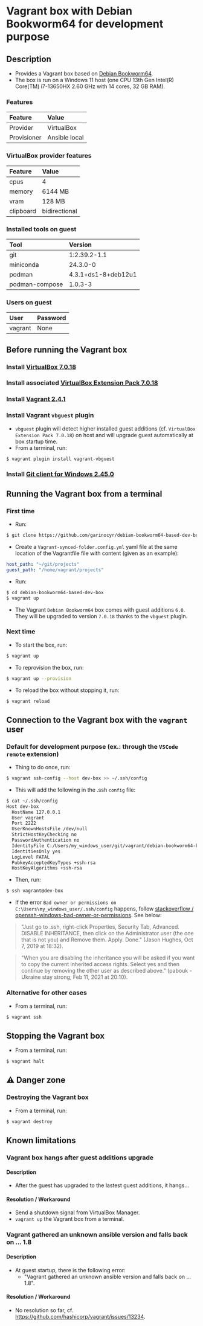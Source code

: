 # Vagrant box with Debian Bookworm64 for development purpose

## Description

* Provides a Vagrant box based on [Debian Bookworm64](https://app.vagrantup.com/debian/boxes/bookworm64).
* The box is run on a Windows 11 host (one CPU 13th Gen Intel(R) Core(TM) i7-13650HX 2.60 GHz with 14 cores, 32 GB RAM).

### Features

|Feature    |Value        |
|:----------|:------------|
|Provider   |VirtualBox   |
|Provisioner|Ansible local|

### VirtualBox provider features

|Feature  |Value        |
|:--------|:------------|
|cpus     |4            |
|memory   |6144 MB      |
|vram     |128 MB       |
|clipboard|bidirectional|

### Installed tools on guest

|Tool          |Version            |
|:-------------|:------------------|
|git           |1:2.39.2-1.1       |
|miniconda     |24.3.0-0           |
|podman        |4.3.1+ds1-8+deb12u1|
|podman-compose|1.0.3-3            |

### Users on guest

|User   |Password|
|:------|:-------|
|vagrant|None    |

## Before running the Vagrant box

### Install [VirtualBox 7.0.18](https://www.virtualbox.org/)

### Install associated [VirtualBox Extension Pack 7.0.18](https://www.virtualbox.org/wiki/Downloads)

### Install [Vagrant 2.4.1](https://www.vagrantup.com/)

### Install Vagrant `vbguest` plugin

* `vbguest` plugin will detect higher installed guest additions (cf. `VirtualBox Extension Pack 7.0.18`) on host and will upgrade guest automatically at box startup time.
* From a terminal, run:
```sh
$ vagrant plugin install vagrant-vbguest
```

### Install [Git client for Windows 2.45.0](https://git-scm.com/download/win)

## Running the Vagrant box from a terminal

### First time

* Run:
```sh
$ git clone https://github.com/garinocyr/debian-bookworm64-based-dev-box.git
```
* Create a `Vagrant-synced-folder.config.yml` yaml file at the same location of the Vagrantfile file with content (given as an example):
```yaml
host_path: "~/git/projects"
guest_path: "/home/vagrant/projects"
```
* Run:
```sh
$ cd debian-bookworm64-based-dev-box
$ vagrant up
```
* The Vagrant `Debian Bookworm64` box comes with guest additions `6.0`. They will be upgraded to version `7.0.18` thanks to the `vbguest` plugin.

### Next time

* To start the box, run:
```sh
$ vagrant up
```

* To reprovision the box, run:
```sh
$ vagrant up --provision
```

* To reload the box without stopping it, run:
```sh
$ vagrant reload
```

## Connection to the Vagrant box with the `vagrant` user

### Default for development purpose (ex.: through the `VSCode remote` extension)

* Thing to do once, run:
```sh
$ vagrant ssh-config --host dev-box >> ~/.ssh/config
```
* This will add the following in the .ssh `config` file:
```sh
$ cat ~/.ssh/config
Host dev-box
  HostName 127.0.0.1
  User vagrant
  Port 2222
  UserKnownHostsFile /dev/null
  StrictHostKeyChecking no
  PasswordAuthentication no
  IdentityFile C:/Users/my_windows_user/git/vagrant/debian-bookworm64-based-dev-box/.vagrant/machines/default/virtualbox/private_key
  IdentitiesOnly yes
  LogLevel FATAL
  PubkeyAcceptedKeyTypes +ssh-rsa
  HostKeyAlgorithms +ssh-rsa
```
* Then, run:
```sh
$ ssh vagrant@dev-box
```
* If the error `Bad owner or permissions on C:\Users\my_windows_user/.ssh/config` happens, follow [stackoverflow / openssh-windows-bad-owner-or-permissions](https://stackoverflow.com/questions/49926386/openssh-windows-bad-owner-or-permissions/58275268#58275268). See below:

> "Just go to .ssh, right-click Properties, Security Tab, Advanced. DISABLE INHERITANCE, then click on the Administrator user (the one that is not you) and Remove them. Apply. Done." (Jason Hughes, Oct 7, 2019 at 18:32).

> "When you are disabling the inheritance you will be asked if you want to copy the current inherited access rights. Select yes and then continue by removing the other user as described above." (pabouk - Ukraine stay strong, Feb 11, 2021 at 20:10).

### Alternative for other cases

* From a terminal, run:
```sh
$ vagrant ssh
```

## Stopping the Vagrant box

* From a terminal, run:
```sh
$ vagrant halt
```

## ⚠️ Danger zone

### Destroying the Vagrant box

* From a terminal, run:
```sh
$ vagrant destroy
```

## Known limitations

### Vagrant box hangs after guest additions upgrade

#### Description

* After the guest has upgraded to the lastest guest additions, it hangs...

#### Resolution / Workaround

* Send a shutdown signal from VirtualBox Manager.
* `vagrant up` the Vagrant box from a terminal.

### Vagrant gathered an unknown ansible version and falls back on ... 1.8

#### Description

* At guest startup, there is the following error:
  * "Vagrant gathered an unknown ansible version and falls back on ... 1.8".

#### Resolution / Workaround

* No resolution so far, cf. https://github.com/hashicorp/vagrant/issues/13234.
